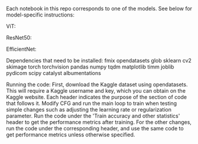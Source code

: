 Each notebook in this repo corresponds to one of the models. See below for model-specific instructions:

ViT:

ResNet50:

EfficientNet:

Dependencies that need to be installed:
fmix
opendatasets
glob
sklearn
cv2
skimage 
torch
torchvision
pandas 
numpy 
tqdm 
matplotlib
timm
joblib
pydicom
scipy
catalyst
albumentations

Running the code:
First, download the Kaggle dataset using opendatasets. This will require a Kaggle username and key, which you can obtain on the Kaggle website. Each header indicates the purpose of the section of code that follows it. Modify CFG and run the main loop to train when testing simple changes such as adjusting the learning rate or regularization parameter. Run the code under the 'Train accuracy and other statistics' header to get the performance metrics after training. For the other changes, run the code under the corresponding header, and use the same code to get performance metrics unless otherwise specified.
